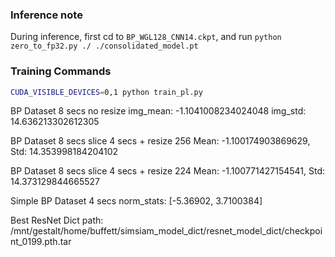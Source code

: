### Inference note
During inference, first cd to ```BP_WGL128_CNN14.ckpt```, and run ```python zero_to_fp32.py ./ ./consolidated_model.pt```


### Training Commands
```bash
CUDA_VISIBLE_DEVICES=0,1 python train_pl.py
```

BP Dataset 8 secs no resize
img_mean: -1.1041008234024048
img_std: 14.636213302612305

BP Dataset 8 secs slice 4 secs + resize 256
Mean: -1.100174903869629, Std: 14.353998184204102

BP Dataset 8 secs slice 4 secs + resize 224
Mean: -1.100771427154541, Std: 14.373129844665527


Simple BP Dataset 4 secs
norm_stats: [-5.36902,  3.7100384]

Best ResNet Dict path:
/mnt/gestalt/home/buffett/simsiam_model_dict/resnet_model_dict/checkpoint_0199.pth.tar
